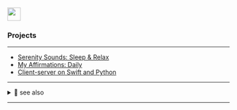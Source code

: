 
<div id="header" align="center">
  
</div>
<h1>
  <img src="https://media.giphy.com/media/hvRJCLFzcasrR4ia7z/giphy.gif" width="30px"/>
</h1>

### Projects
-------
*  [Serenity Sounds: Sleep & Relax](https://apps.apple.com/by/app/serenity-sounds-sleep-relax/id6458223139)
*  [My Affirmations: Daily](https://apps.apple.com/by/app/my-affirmations-daily/id6451049091?platform=iphone)
*  [Client-server on Swift and Python]( https://github.com/Uladz1slau/simply-client-server-with-python-and-swift)
                                                                                

                                                                                    

------
                                                                                                                                          
<details>
<summary>🔗 see also </summary>

* [Unity 3d game](https://github.com/Uladz1slau/JENEVA)
* [Solo Unity 2d game](https://github.com/Uladz1slau/Drift_Phonk)

</details>
                                     
------
                                                                                   
